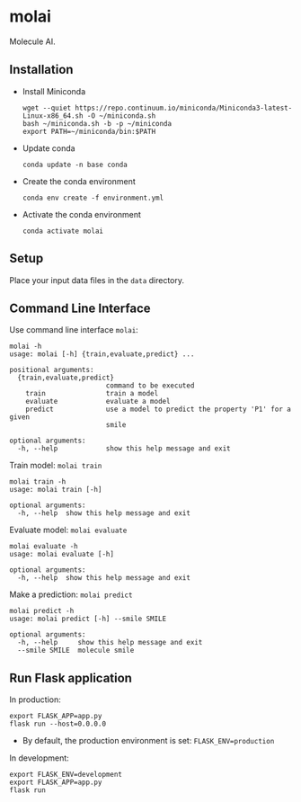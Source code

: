 # molai

Molecule AI.


## Installation

- Install Miniconda
  ```shell
  wget --quiet https://repo.continuum.io/miniconda/Miniconda3-latest-Linux-x86_64.sh -O ~/miniconda.sh
  bash ~/miniconda.sh -b -p ~/miniconda
  export PATH=~/miniconda/bin:$PATH
  ```

- Update conda
  ```shell
  conda update -n base conda
  ```

- Create the conda environment
  ```shell
  conda env create -f environment.yml
  ```

- Activate the conda environment
  ```shell
  conda activate molai
  ```


## Setup

Place your input data files in the `data` directory.


## Command Line Interface

Use command line interface `molai`:
```shell
molai -h
usage: molai [-h] {train,evaluate,predict} ...

positional arguments:
  {train,evaluate,predict}
                        command to be executed
    train               train a model
    evaluate            evaluate a model
    predict             use a model to predict the property 'P1' for a given
                        smile

optional arguments:
  -h, --help            show this help message and exit

```

Train model: `molai train`
```shell
molai train -h
usage: molai train [-h]

optional arguments:
  -h, --help  show this help message and exit
```

Evaluate model: `molai evaluate`
```shell
molai evaluate -h
usage: molai evaluate [-h]

optional arguments:
  -h, --help  show this help message and exit
```

Make a prediction: `molai predict`
```shell
molai predict -h
usage: molai predict [-h] --smile SMILE

optional arguments:
  -h, --help     show this help message and exit
  --smile SMILE  molecule smile
```


## Run Flask application

In production:
```shell
export FLASK_APP=app.py
flask run --host=0.0.0.0
```
- By default, the production environment is set: `FLASK_ENV=production`

In development:
```shell
export FLASK_ENV=development
export FLASK_APP=app.py
flask run
```
